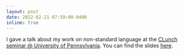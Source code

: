 ```yaml
---
layout: post
date: 2022-02-21 07:59:00-0400
inline: true
---
```


I gave a talk about my work on non-standard language at the [CLunch seminar @ University of Pennsylvania](https://nlp.cis.upenn.edu/clunch.html). You can find the slides [here](assets/pdf/Ryskina-CLunch-slides.pdf).

